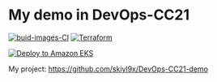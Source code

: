 # My demo in DevOps-CC21 

[![buid-images-CI](https://github.com/skiyl9x/DevOps-CC21-demo/actions/workflows/buid-images-CI.yml/badge.svg?branch=dev)](https://github.com/skiyl9x/DevOps-CC21-demo/actions/workflows/buid-images-CI.yml)
[![Terraform](https://github.com/skiyl9x/DevOps-CC21-demo/actions/workflows/terraform.yml/badge.svg)](https://github.com/skiyl9x/DevOps-CC21-demo/actions/workflows/terraform.yml)

[![Deploy to Amazon EKS](https://github.com/skiyl9x/DevOps-CC21-demo/actions/workflows/deploy-to-eks.yml/badge.svg?branch=deploy&event=push)](https://github.com/skiyl9x/DevOps-CC21-demo/actions/workflows/deploy-to-eks.yml)


My project: https://github.com/skiyl9x/DevOps-CC21-demo
